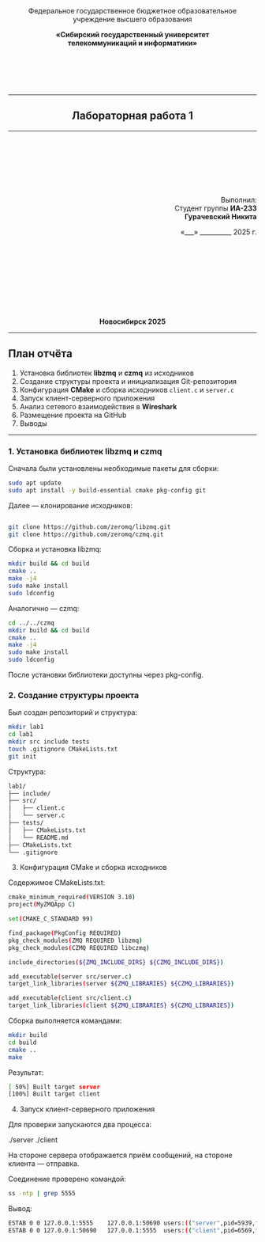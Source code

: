 <div align="center">
Федеральное государственное бюджетное  
образовательное учреждение высшего образования  

**«Сибирский государственный университет  
телекоммуникаций и информатики»**

<br>
<br>

<br>
<br>

---

## Лабораторная работа 1


---
<br>
<br>

<br>
<br>


<br>
<br>


</div>

<div align="right">

Выполнил:  
Студент группы **ИА-233**  
**Гурачевский Никита**  

«___» __________ 2025 г.  

</div>
<br>
<br>
<br>
<br>
<br>
<br>
<br>
<br>

<div align="center">

**Новосибирск 2025**

</div>

---

## План отчёта

1. Установка библиотек **libzmq** и **czmq** из исходников  
2. Создание структуры проекта и инициализация Git-репозитория  
3. Конфигурация **CMake** и сборка исходников `client.c` и `server.c`  
4. Запуск клиент-серверного приложения  
5. Анализ сетевого взаимодействия в **Wireshark**  
6. Размещение проекта на GitHub  
7. Выводы

---

### 1. Установка библиотек libzmq и czmq

Сначала были установлены необходимые пакеты для сборки:

```bash
sudo apt update
sudo apt install -y build-essential cmake pkg-config git

```

Далее — клонирование исходников:
```bash

git clone https://github.com/zeromq/libzmq.git
git clone https://github.com/zeromq/czmq.git

```

Сборка и установка libzmq:

```bash cd libzmq
mkdir build && cd build
cmake ..
make -j4
sudo make install
sudo ldconfig
```

Аналогично — czmq:

```bash
cd ../../czmq
mkdir build && cd build
cmake ..
make -j4
sudo make install
sudo ldconfig

```
После установки библиотеки доступны через pkg-config.

### 2. Создание структуры проекта

Был создан репозиторий и структура:

```bash
mkdir lab1
cd lab1
mkdir src include tests
touch .gitignore CMakeLists.txt
git init
```

Структура:
```bash
lab1/
├── include/
├── src/
│   ├── client.c
│   └── server.c
├── tests/
│   ├── CMakeLists.txt
│   └── README.md
├── CMakeLists.txt
└── .gitignore
```
3. Конфигурация CMake и сборка исходников

Содержимое CMakeLists.txt:
```bash
cmake_minimum_required(VERSION 3.10)
project(MyZMQApp C)

set(CMAKE_C_STANDARD 99)

find_package(PkgConfig REQUIRED)
pkg_check_modules(ZMQ REQUIRED libzmq)
pkg_check_modules(CZMQ REQUIRED libczmq)

include_directories(${ZMQ_INCLUDE_DIRS} ${CZMQ_INCLUDE_DIRS})

add_executable(server src/server.c)
target_link_libraries(server ${ZMQ_LIBRARIES} ${CZMQ_LIBRARIES})

add_executable(client src/client.c)
target_link_libraries(client ${ZMQ_LIBRARIES} ${CZMQ_LIBRARIES})

```
Сборка выполняется командами:
```bash
mkdir build
cd build
cmake ..
make
```

Результат:
```bash
[ 50%] Built target server
[100%] Built target client
```
4. Запуск клиент-серверного приложения

Для проверки запускаются два процесса:

./server
./client


На стороне сервера отображается приём сообщений, на стороне клиента — отправка.

Соединение проверено командой:
```bash
ss -ntp | grep 5555
```

Вывод:
```bash
ESTAB 0 0 127.0.0.1:5555    127.0.0.1:50690 users:(("server",pid=5939,fd=10))
ESTAB 0 0 127.0.0.1:50690   127.0.0.1:5555  users:(("client",pid=6569,fd=9))
```
